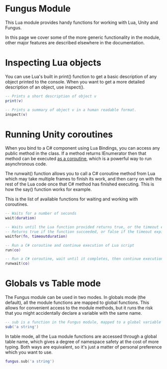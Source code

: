 # Fungus Module

This Lua module provides handy functions for working with Lua, Unity and Fungus. 

In this page we cover some of the more generic functionality in the module, other major features are described elsewhere in the documentation.

# Inspecting Lua objects

You can use Lua's built in print() function to get a basic description of any object printed to the console. When you want to get a more detailed description of an object, use inspect().

```lua
-- Prints a short description of object v
print(v)

-- Prints a summary of object v in a human readable format.
inspect(v)
```

# Running Unity coroutines

When you bind to a C# component using Lua Bindings, you can access any public method in the class. If a method returns IEnumerator then that method can be executed [as a coroutine](http://docs.unity3d.com/Manual/Coroutines.html), which is a powerful way to run asynchronous code. 

The runwait() function allows you to call a C# coroutine method from Lua which may take multiple frames to finish its work, and then carry on with the rest of the Lua code once that C# method has finished executing. This is how the say() function works for example.

This is the list of available functions for waiting and working with coroutines.


```lua
-- Waits for a number of seconds
wait(duration)

-- Waits until the Lua function provided returns true, or the timeout expires.
-- Returns true if the function succeeded, or false if the timeout expired
waitfor(fn, timeoutduration)

-- Run a C# coroutine and continue execution of Lua script
run(co)

-- Run a C# coroutine, wait until it completes, then continue execution of Lua script
runwait(co)
```

# Globals vs Table mode

The Fungus module can be used in two modes.  In globals mode (the default), all the module functions are mapped to global functions. This allows for convenient access to the module methods, but it runs the risk that you might accidentally declare a variable with the same name.

```lua
-- sub is a function in the Fungus module, mapped to a global variable
sub('a string')
```

In table mode, all the Lua module functions are accessed through a global table name, which gives a degree of namespace safety at the cost of more typing. Both ways are equivalent, so it's just a matter of personal preference which you want to use.

```lua
fungus.sub('a string')
```